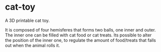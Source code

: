 # cat-toy
A 3D printable cat toy.

It is composed of four hemisferes that forms two balls, one inner and outer.
The inner one can be filled with cat food or cat treats. 
Its possible to alter the position of the inner one, to regulate the amount of food/treats that falls out when the animal rolls it.
